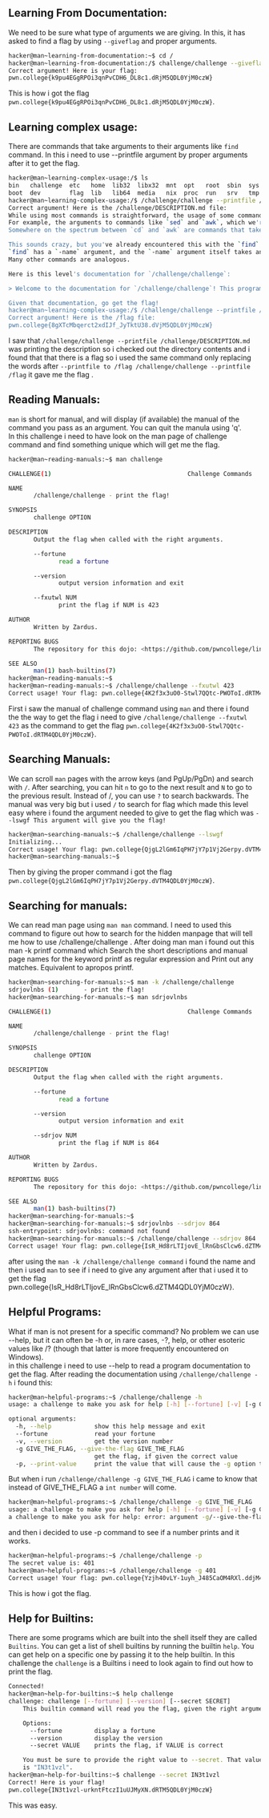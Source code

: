 ## Learning From Documentation:
We need to be sure what type of arguments we are giving.
In this, it has asked to find a flag by using `--giveflag` and proper arguments.
```bash
hacker@man~learning-from-documentation:~$ cd /
hacker@man~learning-from-documentation:/$ challenge/challenge --giveflag
Correct argument! Here is your flag:
pwn.college{k9pu4EGgRPOi3qnPvCDH6_DL8c1.dRjM5QDL0YjM0czW}
```
This is how i got the flag ```pwn.college{k9pu4EGgRPOi3qnPvCDH6_DL8c1.dRjM5QDL0YjM0czW}```.

## Learning complex usage: 
There are commands that take arguments to their arguments like `find` command.
In this i need to use --printfile argument by proper arguments after it to get the flag.
```bash
hacker@man~learning-complex-usage:/$ ls
bin   challenge  etc   home  lib32  libx32  mnt  opt   root  sbin  sys  usr
boot  dev        flag  lib   lib64  media   nix  proc  run   srv   tmp  var
hacker@man~learning-complex-usage:/$ /challenge/challenge --printfile /challenge/DESCRIPTION.md
Correct argument! Here is the /challenge/DESCRIPTION.md file:
While using most commands is straightforward, the usage of some commands can get quite complex.
For example, the arguments to commands like `sed` and `awk`, which we're definitely not getting into right now, are entire programs in an esoteric programming language!
Somewhere on the spectrum between `cd` and `awk` are commands that take arguments to their arguments...

This sounds crazy, but you've already encountered this with the `find` level in [Basic Commands](../commands).
`find` has a `-name` argument, and the `-name` argument itself takes an argument specifying the name to search for.
Many other commands are analogous.

Here is this level's documentation for `/challenge/challenge`:

> Welcome to the documentation for `/challenge/challenge`! This program allows you to print arbitrary files to the terminal, when given the `--printfile` argument. The argument to the `--printfile` argument is the path of the flag to read. For example, `/challenge/challenge --printfile /challenge/DESCRIPTION.md` will print out the description of the level!

Given that documentation, go get the flag!
hacker@man~learning-complex-usage:/$ /challenge/challenge --printfile /flag
Correct argument! Here is the /flag file:
pwn.college{8gXTcMbqerct2xdIJf_JyTktU38.dVjM5QDL0YjM0czW}
```
I saw that ```/challenge/challenge --printfile /challenge/DESCRIPTION.md``` was printing the description so i checked out the directory contents and i found that that there is a flag so i used the same command only replacing the words after ```--printfile to /flag /challenge/challenge --printfile /flag``` it gave me the flag .

## Reading Manuals:
`man` is short for manual, and will display (if available) the manual of the command you pass as an argument. You can quit the manula using 'q'.<br>
In this challenge i need to have look on the man page of challenge command and find something unique which will get me the flag. <br>
```bash
hacker@man~reading-manuals:~$ man challenge

CHALLENGE(1)                                      Challenge Commands                                     CHALLENGE(1)

NAME
       /challenge/challenge - print the flag!

SYNOPSIS
       challenge OPTION

DESCRIPTION
       Output the flag when called with the right arguments.

       --fortune
              read a fortune

       --version
              output version information and exit

       --fxutwl NUM
              print the flag if NUM is 423

AUTHOR
       Written by Zardus.

REPORTING BUGS
       The repository for this dojo: <https://github.com/pwncollege/linux-luminarium/>

SEE ALSO
       man(1) bash-builtins(7)
hacker@man~reading-manuals:~$
hacker@man~reading-manuals:~$ /challenge/challenge --fxutwl 423
Correct usage! Your flag: pwn.college{4K2f3x3uO0-Stwl7QQtc-PWOToI.dRTM4QDL0YjM0czW}
```
First i saw the manual of challenge command using ```man``` and there i found the the way to get the flag i need to give ```/challenge/challenge --fxutwl 423``` as the command to get the flag ```pwn.college{4K2f3x3uO0-Stwl7QQtc-PWOToI.dRTM4QDL0YjM0czW}```.

## Searching Manuals: 
We can scroll ```man``` pages with the arrow keys (and PgUp/PgDn) and search with ```/```. After searching, you can hit ```n``` to go to the next result and ```N``` to go to the previous result. Instead of /, you can use ```?``` to search backwards.
The manual was very big but i used ```/``` to search for flag which made this level easy where i found the argument needed to give to get the flag which was ```--lswgf This argument will give you the flag!```
```bash
hacker@man~searching-manuals:~$ /challenge/challenge --lswgf
Initializing...
Correct usage! Your flag: pwn.college{QjgL2lGm6IqPH7jY7p1Vj2Gerpy.dVTM4QDL0YjM0czW}
hacker@man~searching-manuals:~$
```
Then by giving the proper command i got the flag ```pwn.college{QjgL2lGm6IqPH7jY7p1Vj2Gerpy.dVTM4QDL0YjM0czW}```.

## Searching for manuals: 

We can read man page using ```man man``` command. I need to used this command to figure out how to search for the hidden manpage that will tell me how to use /challenge/challenge .
After doing man man i found out this  man -k printf command which Search the short descriptions and manual page names for the keyword printf as regular  expression and Print out any matches. Equivalent to apropos printf.
```bash
hacker@man~searching-for-manuals:~$ man -k /challenge/challenge
sdrjovlnbs (1)       - print the flag!
hacker@man~searching-for-manuals:~$ man sdrjovlnbs

CHALLENGE(1)                                      Challenge Commands                                     CHALLENGE(1)

NAME
       /challenge/challenge - print the flag!

SYNOPSIS
       challenge OPTION

DESCRIPTION
       Output the flag when called with the right arguments.

       --fortune
              read a fortune

       --version
              output version information and exit

       --sdrjov NUM
              print the flag if NUM is 864

AUTHOR
       Written by Zardus.

REPORTING BUGS
       The repository for this dojo: <https://github.com/pwncollege/linux-luminarium/>

SEE ALSO
       man(1) bash-builtins(7)
hacker@man~searching-for-manuals:~$
hacker@man~searching-for-manuals:~$ sdrjovlnbs --sdrjov 864
ssh-entrypoint: sdrjovlnbs: command not found
hacker@man~searching-for-manuals:~$ /challenge/challenge --sdrjov 864
Correct usage! Your flag: pwn.college{IsR_Hd8rLTIjovE_lRnGbsClcw6.dZTM4QDL0YjM0czW}
```
after using the  ```man -k /challenge/challenge command``` i found the name and then i used ```man``` to see if i need to give any argument after that i used it to get the flag pwn.college{IsR_Hd8rLTIjovE_lRnGbsClcw6.dZTM4QDL0YjM0czW}.

## Helpful Programs: 

What if man is not present for a specific command? No problem we can use --help, but it can often be -h or, in rare cases, -?, help, or other esoteric values like /? (though that latter is more frequently encountered on Windows). <br>
in this challenge i need to use --help to read a program documentation to get the flag.
After reading the documentation using ```/challenge/challenge -h``` i found this: 
```bash
hacker@man~helpful-programs:~$ /challenge/challenge -h
usage: a challenge to make you ask for help [-h] [--fortune] [-v] [-g GIVE_THE_FLAG] [-p]

optional arguments:
  -h, --help            show this help message and exit
  --fortune             read your fortune
  -v, --version         get the version number
  -g GIVE_THE_FLAG, --give-the-flag GIVE_THE_FLAG
                        get the flag, if given the correct value
  -p, --print-value     print the value that will cause the -g option to give you the flag
```
But when i run ```/challenge/challenge -g GIVE_THE_FLAG``` i came to know that instead of GIVE_THE_FLAG a ```int number``` will come.
```bash
hacker@man~helpful-programs:~$ /challenge/challenge -g GIVE_THE_FLAG
usage: a challenge to make you ask for help [-h] [--fortune] [-v] [-g GIVE_THE_FLAG] [-p]
a challenge to make you ask for help: error: argument -g/--give-the-flag: invalid int value: 'GIVE_THE_FLAG'
```
and then i decided to use -p command to see if a number prints and it works.
```bash
hacker@man~helpful-programs:~$ /challenge/challenge -p
The secret value is: 401
hacker@man~helpful-programs:~$ /challenge/challenge -g 401
Correct usage! Your flag: pwn.college{Yzjh40vLY-1uyh_J485CaOM4RXl.ddjM4QDL0YjM0czW}
```
This is how i got the flag.

## Help for Builtins:
There are some programs which are built into the shell itself they are called ```Builtins```. You can get a list of shell builtins by running the builtin ```help```. You can get help on a specific one by passing it to the help builtin.
In this challenge the ```challenge``` is a Builtins i need to look again to find out how to print the flag.
```bash
Connected!
hacker@man~help-for-builtins:~$ help challenge
challenge: challenge [--fortune] [--version] [--secret SECRET]
    This builtin command will read you the flag, given the right arguments!

    Options:
      --fortune         display a fortune
      --version         display the version
      --secret VALUE    prints the flag, if VALUE is correct

    You must be sure to provide the right value to --secret. That value
    is "IN3t1vzl".
hacker@man~help-for-builtins:~$ challenge --secret IN3t1vzl
Correct! Here is your flag!
pwn.college{IN3t1vzl-urkntFtczI1uUJMyXN.dRTM5QDL0YjM0czW}
```
This was easy.

   



